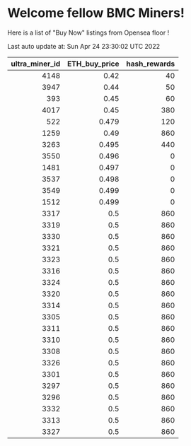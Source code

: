 # Welcome fellow BMC Miners!
Here is a list of "Buy Now" listings from Opensea floor !


Last auto update at: Sun Apr 24 23:30:02 UTC 2022


|   ultra_miner_id |   ETH_buy_price |   hash_rewards |
|-----------------:|----------------:|---------------:|
|             4148 |           0.42  |             40 |
|             3947 |           0.44  |             50 |
|              393 |           0.45  |             60 |
|             4017 |           0.45  |            380 |
|              522 |           0.479 |            120 |
|             1259 |           0.49  |            860 |
|             3263 |           0.495 |            440 |
|             3550 |           0.496 |              0 |
|             1481 |           0.497 |              0 |
|             3537 |           0.498 |              0 |
|             3549 |           0.499 |              0 |
|             1512 |           0.499 |              0 |
|             3317 |           0.5   |            860 |
|             3319 |           0.5   |            860 |
|             3330 |           0.5   |            860 |
|             3321 |           0.5   |            860 |
|             3323 |           0.5   |            860 |
|             3316 |           0.5   |            860 |
|             3324 |           0.5   |            860 |
|             3320 |           0.5   |            860 |
|             3314 |           0.5   |            860 |
|             3305 |           0.5   |            860 |
|             3311 |           0.5   |            860 |
|             3310 |           0.5   |            860 |
|             3308 |           0.5   |            860 |
|             3326 |           0.5   |            860 |
|             3301 |           0.5   |            860 |
|             3297 |           0.5   |            860 |
|             3296 |           0.5   |            860 |
|             3332 |           0.5   |            860 |
|             3313 |           0.5   |            860 |
|             3327 |           0.5   |            860 |
